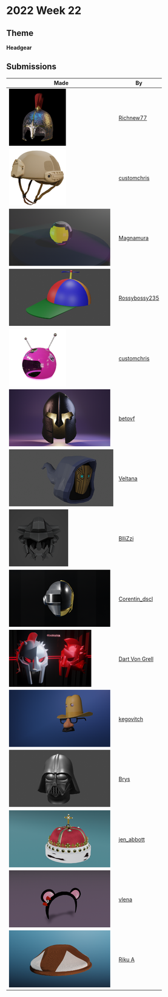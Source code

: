 # 2022 Week 22


## Theme

**Headgear**


## Submissions

| Made | By |
|------|----|
| <img src="./Richnew77/RomanHelmet3.jpg" height="150" /> | [Richnew77](./Richnew77/) |
| <img src="./customchris/ArmyTanHelmet.png" height="150" /> | [customchris](./customchris/) |
| <img src="./Magnamura/Helmet.png" height="150" /> | [Magnamura](./Magnamura/) |
| <img src="./Rossybossy235/PropellerHat.png" height="150" /> | [Rossybossy235](./Rossybossy235/) |
| <img src="./customchris/RaveHelmet_.png" height="150" /> | [customchris](./customchris/) |
| <img src="./betovf/spartan-helmet.png" height="150" /> | [betovf](./betovf/) |
| <img src="./Veltana/eternal_travelers_guise_wow_headgear.png" height="150" /> | [Veltana](./Veltana/) |
| <img src="./BlliZzi/Headgear.png" height="150" /> | [BlliZzi](./BlliZzi/) |
| <img src="./Corentin_dscl/rendu3.png" height="150" /> | [Corentin_dscl](./Corentin_dscl/) |
| <img src="./DartVonGrell/Gladiator_Helmet_Imphenzia_Reads_File_Names.png" height="150" /> | [Dart Von Grell](./DartVonGrell/) |
| <img src="./kegovitch/zmatam.png" height="150" /> | [kegovitch](./kegovitch/) |
| <img src="./Brys/FirstDarth.png" height="150" /> | [Brys](./Brys/) |
| <img src="./jen_abbott/jsa-headgear-june2022.png" height="150" /> | [jen_abbott](./jen_abbott/) |
| <img src="./vlena/panda2.png" height="150" /> | [vlena](./vlena/) |
| <img src="./RikuA/myssy.png" height="150" /> | [Riku A](./RikuA/) |
